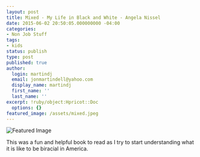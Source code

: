 ```yaml
---
layout: post
title: Mixed - My Life in Black and White - Angela Nissel
date: 2015-06-02 20:50:05.000000000 -04:00
categories:
- Non Job Stuff
tags:
- kids
status: publish
type: post
published: true
author:
  login: martindj
  email: jonmartindell@yahoo.com
  display_name: martindj
  first_name: ''
  last_name: ''
excerpt: !ruby/object:Hpricot::Doc
  options: {}
featured_image: /assets/mixed.jpeg
---
```

![Featured Image]({{page.featured_image}})

This was a fun and helpful book to read as I try to start understanding what it is like to be biracial in America.
